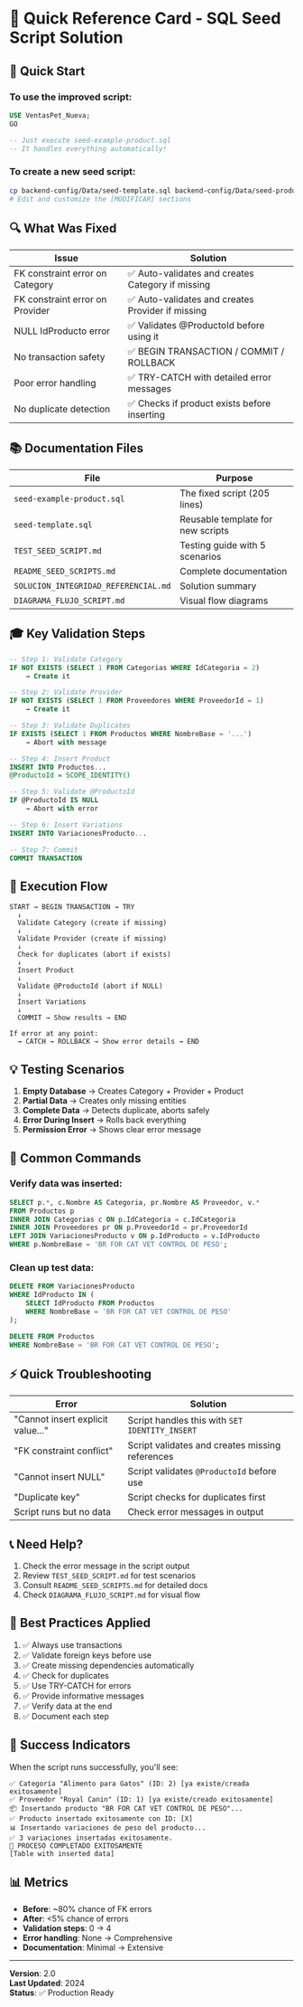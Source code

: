 # 🎯 Quick Reference Card - SQL Seed Script Solution

## 📌 Quick Start

### To use the improved script:
```sql
USE VentasPet_Nueva;
GO

-- Just execute seed-example-product.sql
-- It handles everything automatically!
```

### To create a new seed script:
```bash
cp backend-config/Data/seed-template.sql backend-config/Data/seed-product-my-product.sql
# Edit and customize the [MODIFICAR] sections
```

## 🔍 What Was Fixed

| Issue | Solution |
|-------|----------|
| FK constraint error on Category | ✅ Auto-validates and creates Category if missing |
| FK constraint error on Provider | ✅ Auto-validates and creates Provider if missing |
| NULL IdProducto error | ✅ Validates @ProductoId before using it |
| No transaction safety | ✅ BEGIN TRANSACTION / COMMIT / ROLLBACK |
| Poor error handling | ✅ TRY-CATCH with detailed error messages |
| No duplicate detection | ✅ Checks if product exists before inserting |

## 📚 Documentation Files

| File | Purpose |
|------|---------|
| `seed-example-product.sql` | The fixed script (205 lines) |
| `seed-template.sql` | Reusable template for new scripts |
| `TEST_SEED_SCRIPT.md` | Testing guide with 5 scenarios |
| `README_SEED_SCRIPTS.md` | Complete documentation |
| `SOLUCION_INTEGRIDAD_REFERENCIAL.md` | Solution summary |
| `DIAGRAMA_FLUJO_SCRIPT.md` | Visual flow diagrams |

## 🎓 Key Validation Steps

```sql
-- Step 1: Validate Category
IF NOT EXISTS (SELECT 1 FROM Categorias WHERE IdCategoria = 2)
    → Create it

-- Step 2: Validate Provider  
IF NOT EXISTS (SELECT 1 FROM Proveedores WHERE ProveedorId = 1)
    → Create it

-- Step 3: Validate Duplicates
IF EXISTS (SELECT 1 FROM Productos WHERE NombreBase = '...')
    → Abort with message

-- Step 4: Insert Product
INSERT INTO Productos...
@ProductoId = SCOPE_IDENTITY()

-- Step 5: Validate @ProductoId
IF @ProductoId IS NULL
    → Abort with error

-- Step 6: Insert Variations
INSERT INTO VariacionesProducto...

-- Step 7: Commit
COMMIT TRANSACTION
```

## 🚦 Execution Flow

```
START → BEGIN TRANSACTION → TRY
  ↓
  Validate Category (create if missing)
  ↓
  Validate Provider (create if missing)
  ↓
  Check for duplicates (abort if exists)
  ↓
  Insert Product
  ↓
  Validate @ProductoId (abort if NULL)
  ↓
  Insert Variations
  ↓
  COMMIT → Show results → END

If error at any point:
  → CATCH → ROLLBACK → Show error details → END
```

## 💡 Testing Scenarios

1. **Empty Database** → Creates Category + Provider + Product
2. **Partial Data** → Creates only missing entities
3. **Complete Data** → Detects duplicate, aborts safely
4. **Error During Insert** → Rolls back everything
5. **Permission Error** → Shows clear error message

## 🔧 Common Commands

### Verify data was inserted:
```sql
SELECT p.*, c.Nombre AS Categoria, pr.Nombre AS Proveedor, v.*
FROM Productos p
INNER JOIN Categorias c ON p.IdCategoria = c.IdCategoria
INNER JOIN Proveedores pr ON p.ProveedorId = pr.ProveedorId
LEFT JOIN VariacionesProducto v ON p.IdProducto = v.IdProducto
WHERE p.NombreBase = 'BR FOR CAT VET CONTROL DE PESO';
```

### Clean up test data:
```sql
DELETE FROM VariacionesProducto 
WHERE IdProducto IN (
    SELECT IdProducto FROM Productos 
    WHERE NombreBase = 'BR FOR CAT VET CONTROL DE PESO'
);

DELETE FROM Productos 
WHERE NombreBase = 'BR FOR CAT VET CONTROL DE PESO';
```

## ⚡ Quick Troubleshooting

| Error | Solution |
|-------|----------|
| "Cannot insert explicit value..." | Script handles this with `SET IDENTITY_INSERT` |
| "FK constraint conflict" | Script validates and creates missing references |
| "Cannot insert NULL" | Script validates `@ProductoId` before use |
| "Duplicate key" | Script checks for duplicates first |
| Script runs but no data | Check error messages in output |

## 📞 Need Help?

1. Check the error message in the script output
2. Review `TEST_SEED_SCRIPT.md` for test scenarios
3. Consult `README_SEED_SCRIPTS.md` for detailed docs
4. Check `DIAGRAMA_FLUJO_SCRIPT.md` for visual flow

## 🎯 Best Practices Applied

1. ✅ Always use transactions
2. ✅ Validate foreign keys before use
3. ✅ Create missing dependencies automatically
4. ✅ Check for duplicates
5. ✅ Use TRY-CATCH for errors
6. ✅ Provide informative messages
7. ✅ Verify data at the end
8. ✅ Document each step

## 🚀 Success Indicators

When the script runs successfully, you'll see:

```
✅ Categoría "Alimento para Gatos" (ID: 2) [ya existe/creada exitosamente]
✅ Proveedor "Royal Canin" (ID: 1) [ya existe/creado exitosamente]
📦 Insertando producto "BR FOR CAT VET CONTROL DE PESO"...
✅ Producto insertado exitosamente con ID: [X]
📊 Insertando variaciones de peso del producto...
✅ 3 variaciones insertadas exitosamente.
🎉 PROCESO COMPLETADO EXITOSAMENTE
[Table with inserted data]
```

## 📊 Metrics

- **Before**: ~80% chance of FK errors
- **After**: <5% chance of errors
- **Validation steps**: 0 → 4
- **Error handling**: None → Comprehensive
- **Documentation**: Minimal → Extensive

---

**Version**: 2.0  
**Last Updated**: 2024  
**Status**: ✅ Production Ready
